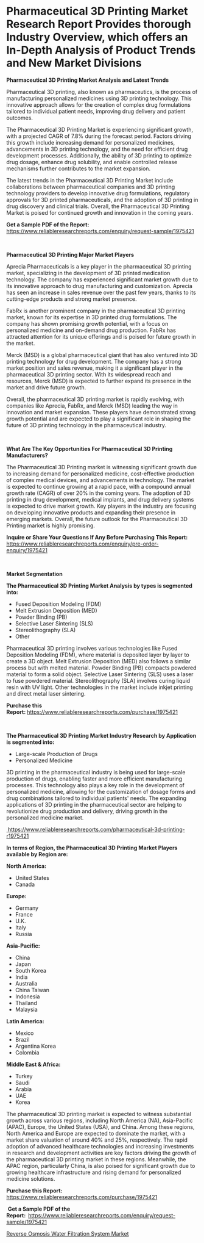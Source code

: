 <p><h1>Pharmaceutical 3D Printing Market Research Report Provides thorough Industry Overview, which offers an In-Depth Analysis of Product Trends and New Market Divisions</h1></p><p><strong>Pharmaceutical 3D Printing Market Analysis and Latest Trends</strong></p>
<p><p>Pharmaceutical 3D printing, also known as pharmaceutics, is the process of manufacturing personalized medicines using 3D printing technology. This innovative approach allows for the creation of complex drug formulations tailored to individual patient needs, improving drug delivery and patient outcomes.</p><p>The Pharmaceutical 3D Printing Market is experiencing significant growth, with a projected CAGR of 7.8% during the forecast period. Factors driving this growth include increasing demand for personalized medicines, advancements in 3D printing technology, and the need for efficient drug development processes. Additionally, the ability of 3D printing to optimize drug dosage, enhance drug solubility, and enable controlled release mechanisms further contributes to the market expansion.</p><p>The latest trends in the Pharmaceutical 3D Printing Market include collaborations between pharmaceutical companies and 3D printing technology providers to develop innovative drug formulations, regulatory approvals for 3D printed pharmaceuticals, and the adoption of 3D printing in drug discovery and clinical trials. Overall, the Pharmaceutical 3D Printing Market is poised for continued growth and innovation in the coming years.</p></p>
<p><strong>Get a Sample PDF of the Report:&nbsp;</strong> <a href="https://www.reliableresearchreports.com/enquiry/request-sample/1975421">https://www.reliableresearchreports.com/enquiry/request-sample/1975421</a></p>
<p>&nbsp;</p>
<p><strong>Pharmaceutical 3D Printing Major Market Players</strong></p>
<p><p>Aprecia Pharmaceuticals is a key player in the pharmaceutical 3D printing market, specializing in the development of 3D printed medication technology. The company has experienced significant market growth due to its innovative approach to drug manufacturing and customization. Aprecia has seen an increase in sales revenue over the past few years, thanks to its cutting-edge products and strong market presence.</p><p>FabRx is another prominent company in the pharmaceutical 3D printing market, known for its expertise in 3D printed drug formulations. The company has shown promising growth potential, with a focus on personalized medicine and on-demand drug production. FabRx has attracted attention for its unique offerings and is poised for future growth in the market.</p><p>Merck (MSD) is a global pharmaceutical giant that has also ventured into 3D printing technology for drug development. The company has a strong market position and sales revenue, making it a significant player in the pharmaceutical 3D printing sector. With its widespread reach and resources, Merck (MSD) is expected to further expand its presence in the market and drive future growth.</p><p>Overall, the pharmaceutical 3D printing market is rapidly evolving, with companies like Aprecia, FabRx, and Merck (MSD) leading the way in innovation and market expansion. These players have demonstrated strong growth potential and are expected to play a significant role in shaping the future of 3D printing technology in the pharmaceutical industry.</p></p>
<p>&nbsp;</p>
<p><strong>What Are The Key Opportunities For Pharmaceutical 3D Printing Manufacturers?</strong></p>
<p><p>The Pharmaceutical 3D Printing market is witnessing significant growth due to increasing demand for personalized medicine, cost-effective production of complex medical devices, and advancements in technology. The market is expected to continue growing at a rapid pace, with a compound annual growth rate (CAGR) of over 20% in the coming years. The adoption of 3D printing in drug development, medical implants, and drug delivery systems is expected to drive market growth. Key players in the industry are focusing on developing innovative products and expanding their presence in emerging markets. Overall, the future outlook for the Pharmaceutical 3D Printing market is highly promising.</p></p>
<p><strong>Inquire or Share Your Questions If Any Before Purchasing This Report:</strong> <a href="https://www.reliableresearchreports.com/enquiry/pre-order-enquiry/1975421">https://www.reliableresearchreports.com/enquiry/pre-order-enquiry/1975421</a></p>
<p>&nbsp;</p>
<p><strong>Market Segmentation</strong></p>
<p><strong>The Pharmaceutical 3D Printing Market Analysis by types is segmented into:</strong></p>
<p><ul><li>Fused Deposition Modeling (FDM)</li><li>Melt Extrusion Deposition (MED)</li><li>Powder Binding (PB)</li><li>Selective Laser Sintering (SLS)</li><li>Stereolithography (SLA)</li><li>Other</li></ul></p>
<p><p>Pharmaceutical 3D printing involves various technologies like Fused Deposition Modeling (FDM), where material is deposited layer by layer to create a 3D object. Melt Extrusion Deposition (MED) also follows a similar process but with melted material. Powder Binding (PB) compacts powdered material to form a solid object. Selective Laser Sintering (SLS) uses a laser to fuse powdered material. Stereolithography (SLA) involves curing liquid resin with UV light. Other technologies in the market include inkjet printing and direct metal laser sintering.</p></p>
<p><strong>Purchase this Report:&nbsp;</strong><a href="https://www.reliableresearchreports.com/purchase/1975421">https://www.reliableresearchreports.com/purchase/1975421</a></p>
<p>&nbsp;</p>
<p><strong>The Pharmaceutical 3D Printing Market Industry Research by Application is segmented into:</strong></p>
<p><ul><li>Large-scale Production of Drugs</li><li>Personalized Medicine</li></ul></p>
<p><p>3D printing in the pharmaceutical industry is being used for large-scale production of drugs, enabling faster and more efficient manufacturing processes. This technology also plays a key role in the development of personalized medicine, allowing for the customization of dosage forms and drug combinations tailored to individual patients' needs. The expanding applications of 3D printing in the pharmaceutical sector are helping to revolutionize drug production and delivery, driving growth in the personalized medicine market.</p></p>
<p><a href="https://www.reliableresearchreports.com/pharmaceutical-3d-printing-r1975421">&nbsp;https://www.reliableresearchreports.com/pharmaceutical-3d-printing-r1975421</a></p>
<p><strong>In terms of Region, the Pharmaceutical 3D Printing Market Players available by Region are:</strong></p>
<p>
    <p> <strong> North America: </strong>
        <ul>
            <li>United States</li>
            <li>Canada</li>
        </ul>
        </p> 
    <p> <strong> Europe: </strong>
        <ul>
            <li>Germany</li>
            <li>France</li>
            <li>U.K.</li>
            <li>Italy</li>
            <li>Russia</li>
        </ul>
        </p> 
    <p> <strong> Asia-Pacific: </strong>
        <ul>
            <li>China</li>
            <li>Japan</li>
            <li>South Korea</li>
            <li>India</li>
            <li>Australia</li>
            <li>China Taiwan</li>
            <li>Indonesia</li>
            <li>Thailand</li>
            <li>Malaysia</li>
        </ul>
        </p> 
    <p> <strong> Latin America: </strong>
        <ul>
            <li>Mexico</li>
            <li>Brazil</li>
            <li>Argentina Korea</li>
            <li>Colombia</li>
        </ul>
        </p> 
    <p> <strong> Middle East & Africa: </strong>
        <ul>
            <li>Turkey</li>
            <li>Saudi</li>
            <li>Arabia</li>
            <li>UAE</li>
            <li>Korea</li>
        </ul>
    </p>
    </p>
<p><p>The pharmaceutical 3D printing market is expected to witness substantial growth across various regions, including North America (NA), Asia-Pacific (APAC), Europe, the United States (USA), and China. Among these regions, North America and Europe are expected to dominate the market, with a market share valuation of around 40% and 25%, respectively. The rapid adoption of advanced healthcare technologies and increasing investments in research and development activities are key factors driving the growth of the pharmaceutical 3D printing market in these regions. Meanwhile, the APAC region, particularly China, is also poised for significant growth due to growing healthcare infrastructure and rising demand for personalized medicine solutions.</p></p>
<p><strong>Purchase this Report: </strong><a href="https://www.reliableresearchreports.com/purchase/1975421">https://www.reliableresearchreports.com/purchase/1975421</a></p>
<p>&nbsp;<strong>Get a Sample PDF of the Report:&nbsp;&nbsp;</strong><a href="https://www.reliableresearchreports.com/enquiry/request-sample/1975421">https://www.reliableresearchreports.com/enquiry/request-sample/1975421</a></p>
<p><strong></strong></p>
<p><p><a href="https://www.linkedin.com/pulse/reverse-osmosis-water-filtration-system-market-report-bfwfe">Reverse Osmosis Water Filtration System Market</a></p></p>